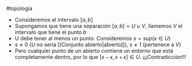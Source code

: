 #topología 

- Consideremos el intervalo $[a,b]$
- Supongamos que tiene una separación $[a,b]=U \cup V$, llamemos $V$ el intervalo que tiene el punto $b$
- U debe tener al menos un punto. Consideremos $s=sup(x \in U)$
- $s \neq 0$ ($U$ no sería [[Conjunto abierto|abierto]]), $s \neq 1$ (pertenece a $V$)
- Pero cualquier punto de un abierto contiene un entorno que está completamente dentro, por lo que $[s - \epsilon, s + \epsilon] \in U$. ¡¡¡Contradicción!!!